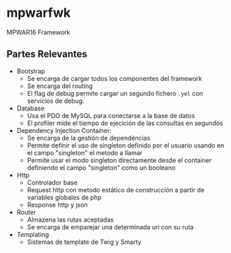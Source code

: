 # mpwarfwk
MPWAR16 Framework

## Partes Relevantes
- Bootstrap
    - Se encarga de cargar todos los componentes del framework
    - Se encarga del routing
    - El flag de debug permite cargar un segundo fichero ```.yml``` con servicios de debug.
- Database
    - Usa el PDO de MySQL para conectarse a la base de datos
    - El profiler mide el tiempo de ejecición de las consultas en segundos
- Dependency Injection Container:
    - Se encarga de la gestión de dependéncias
    - Permite definir el uso de singleton definido por el usuario usando en el campo "singleton" el metodo a llamar
    - Permite usar el modo singleton directamente desde el container definiendo el campo "singleton" como un booleano
- Http
    - Controlador base
    - Request http con metodo estático de construcción a partir de variables globales de php
    - Response http y json
- Router
    - Almazena las rutas aceptadas
    - Se encarga de emparejar una determinada uri con su ruta
- Templating
    - Sistemas de template de Twig y Smarty